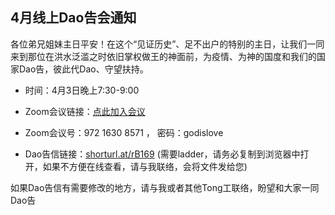 ## 4月线上Dao告会通知

各位弟兄姐妹主日平安！在这个“见证历史”、足不出户的特别的主日，让我们一同来到那位在洪水泛滥之时依旧掌权做王的神面前，为疫情、为神的国度和我们的国家Dao告，彼此代Dao、守望扶持。

- 时间：4月3日晚上7:30-9:00

- Zoom会议链接：[点此加入会议](https://zoom.us/j/97216308571?pwd=ZEVHVFJQcGNyQ1dUcktXRjF5dGtWUT09)

- Zoom会议号：972 1630 8571 ， 密码：godislove

- Dao告信链接：[shorturl.at/rB169](shorturl.at/rB169) (需要ladder，请务必复制到浏览器中打开，如果不方便在线查看，请与我联络，会将文件发给您)

如果Dao告信有需要修改的地方，请与我或者其他Tong工联络，盼望和大家一同Dao告

